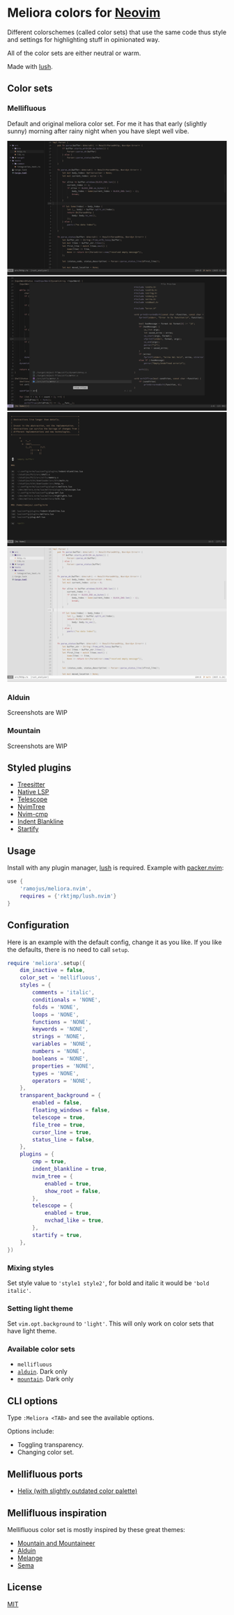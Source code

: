 # Meliora colors for [Neovim](https://github.com/neovim/neovim)
Different colorschemes (called color sets) that use the same code thus style and settings for highlighting stuff in opinionated way.

All of the color sets are either neutral or warm.

Made with [lush](https://github.com/rktjmp/lush.nvim).

## Color sets
### Mellifluous
Default and original meliora color set. For me it has that early (slightly sunny) morning after rainy night when you have slept well vibe.

![preview](assets/code.png)
![preview](assets/telescope.png)
![preview](assets/startify.png)
![preview](assets/light_code.png)

### Alduin
Screenshots are WIP

### Mountain
Screenshots are WIP

## Styled plugins
- [Treesitter](https://github.com/nvim-treesitter/nvim-treesitter)
- [Native LSP](https://github.com/neovim/nvim-lspconfig)
- [Telescope](https://github.com/nvim-telescope/telescope.nvim)
- [NvimTree](https://github.com/kyazdani42/nvim-tree.lua)
- [Nvim-cmp](https://github.com/hrsh7th/nvim-cmp)
- [Indent Blankline](https://github.com/lukas-reineke/indent-blankline.nvim)
- [Startify](https://github.com/mhinz/vim-startify)

## Usage
Install with any plugin manager, [lush](https://github.com/rktjmp/lush.nvim) is required.
Example with [packer.nvim](https://github.com/wbthomason/packer.nvim):
```lua
use {
    'ramojus/meliora.nvim',
    requires = {'rktjmp/lush.nvim'}
}
```

## Configuration
Here is an example with the default config, change it as you like. If you like the defaults, there is no need to call `setup`.

```lua
require 'meliora'.setup({
    dim_inactive = false,
    color_set = 'mellifluous',
    styles = {
        comments = 'italic',
        conditionals = 'NONE',
        folds = 'NONE',
        loops = 'NONE',
        functions = 'NONE',
        keywords = 'NONE',
        strings = 'NONE',
        variables = 'NONE',
        numbers = 'NONE',
        booleans = 'NONE',
        properties = 'NONE',
        types = 'NONE',
        operators = 'NONE',
    },
    transparent_background = {
        enabled = false,
        floating_windows = false,
        telescope = true,
        file_tree = true,
        cursor_line = true,
        status_line = false,
    },
    plugins = {
        cmp = true,
        indent_blankline = true,
        nvim_tree = {
            enabled = true,
            show_root = false,
        },
        telescope = {
            enabled = true,
            nvchad_like = true,
        },
        startify = true,
    },
})
```

### Mixing styles
Set style value to `'style1 style2'`, for bold and italic it would be `'bold italic'`.

### Setting light theme
Set `vim.opt.background` to `'light'`. This will only work on color sets that have light theme.

### Available color sets
- `mellifluous`
- [`alduin`](https://github.com/alessandroyorba/alduin). Dark only
- [`mountain`](https://github.com/mountain-theme/mountain). Dark only 

## CLI options
Type `:Meliora <TAB>` and see the available options.

Options include:
- Toggling transparency.
- Changing color set.

## Mellifluous ports
- [Helix (with slightly outdated color palette)](https://github.com/helix-editor/helix/wiki/Themes#meliora)

## Mellifluous inspiration
Mellifluous color set is mostly inspired by these great themes:
- [Mountain and Mountaineer](https://github.com/mountain-theme/mountain)
- [Alduin](https://github.com/alessandroyorba/alduin)
- [Melange](https://github.com/savq/melange)
- [Sema](https://github.com/arzg/sema)

## License
[MIT](./LICENSE)
